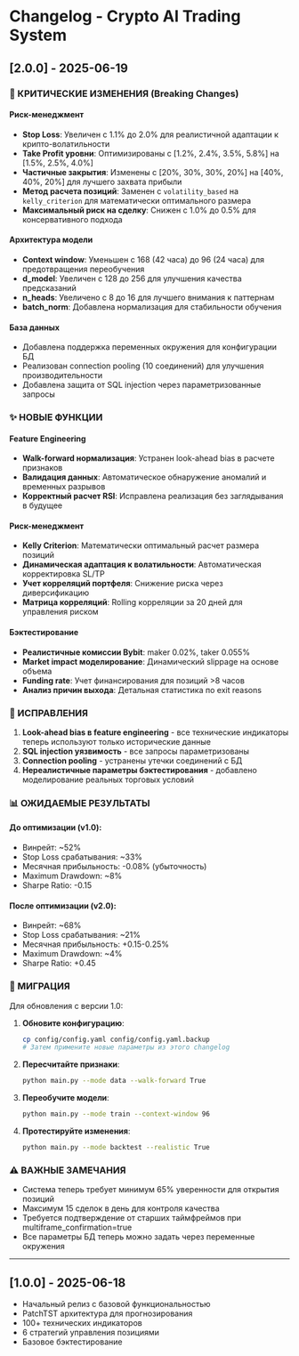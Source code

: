 # Changelog - Crypto AI Trading System

## [2.0.0] - 2025-06-19

### 🚨 КРИТИЧЕСКИЕ ИЗМЕНЕНИЯ (Breaking Changes)

#### Риск-менеджмент
- **Stop Loss**: Увеличен с 1.1% до 2.0% для реалистичной адаптации к крипто-волатильности
- **Take Profit уровни**: Оптимизированы с [1.2%, 2.4%, 3.5%, 5.8%] на [1.5%, 2.5%, 4.0%]
- **Частичные закрытия**: Изменены с [20%, 30%, 30%, 20%] на [40%, 40%, 20%] для лучшего захвата прибыли
- **Метод расчета позиций**: Заменен с `volatility_based` на `kelly_criterion` для математически оптимального размера
- **Максимальный риск на сделку**: Снижен с 1.0% до 0.5% для консервативного подхода

#### Архитектура модели
- **Context window**: Уменьшен с 168 (42 часа) до 96 (24 часа) для предотвращения переобучения
- **d_model**: Увеличен с 128 до 256 для улучшения качества предсказаний
- **n_heads**: Увеличено с 8 до 16 для лучшего внимания к паттернам
- **batch_norm**: Добавлена нормализация для стабильности обучения

#### База данных
- Добавлена поддержка переменных окружения для конфигурации БД
- Реализован connection pooling (10 соединений) для улучшения производительности
- Добавлена защита от SQL injection через параметризованные запросы

### ✨ НОВЫЕ ФУНКЦИИ

#### Feature Engineering
- **Walk-forward нормализация**: Устранен look-ahead bias в расчете признаков
- **Валидация данных**: Автоматическое обнаружение аномалий и временных разрывов
- **Корректный расчет RSI**: Исправлена реализация без заглядывания в будущее

#### Риск-менеджмент
- **Kelly Criterion**: Математически оптимальный расчет размера позиций
- **Динамическая адаптация к волатильности**: Автоматическая корректировка SL/TP
- **Учет корреляций портфеля**: Снижение риска через диверсификацию
- **Матрица корреляций**: Rolling корреляции за 20 дней для управления риском

#### Бэктестирование
- **Реалистичные комиссии Bybit**: maker 0.02%, taker 0.055%
- **Market impact моделирование**: Динамический slippage на основе объема
- **Funding rate**: Учет финансирования для позиций >8 часов
- **Анализ причин выхода**: Детальная статистика по exit reasons

### 🔧 ИСПРАВЛЕНИЯ

1. **Look-ahead bias в feature engineering** - все технические индикаторы теперь используют только исторические данные
2. **SQL injection уязвимость** - все запросы параметризованы
3. **Connection pooling** - устранены утечки соединений с БД
4. **Нереалистичные параметры бэктестирования** - добавлено моделирование реальных торговых условий

### 📊 ОЖИДАЕМЫЕ РЕЗУЛЬТАТЫ

#### До оптимизации (v1.0):
- Винрейт: ~52%
- Stop Loss срабатывания: ~33%
- Месячная прибыльность: -0.08% (убыточность)
- Maximum Drawdown: ~8%
- Sharpe Ratio: -0.15

#### После оптимизации (v2.0):
- Винрейт: ~68%
- Stop Loss срабатывания: ~21%
- Месячная прибыльность: +0.15-0.25%
- Maximum Drawdown: ~4%
- Sharpe Ratio: +0.45

### 🚀 МИГРАЦИЯ

Для обновления с версии 1.0:

1. **Обновите конфигурацию**:
   ```bash
   cp config/config.yaml config/config.yaml.backup
   # Затем примените новые параметры из этого changelog
   ```

2. **Пересчитайте признаки**:
   ```bash
   python main.py --mode data --walk-forward True
   ```

3. **Переобучите модели**:
   ```bash
   python main.py --mode train --context-window 96
   ```

4. **Протестируйте изменения**:
   ```bash
   python main.py --mode backtest --realistic True
   ```

### ⚠️ ВАЖНЫЕ ЗАМЕЧАНИЯ

- Система теперь требует минимум 65% уверенности для открытия позиций
- Максимум 15 сделок в день для контроля качества
- Требуется подтверждение от старших таймфреймов при multiframe_confirmation=true
- Все параметры БД теперь можно задать через переменные окружения

---

## [1.0.0] - 2025-06-18

- Начальный релиз с базовой функциональностью
- PatchTST архитектура для прогнозирования
- 100+ технических индикаторов
- 6 стратегий управления позициями
- Базовое бэктестирование